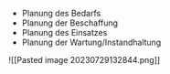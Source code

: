 - Planung des Bedarfs
- Planung der Beschaffung
- Planung des Einsatzes
- Planung der Wartung/Instandhaltung

![[Pasted image 20230729132844.png]]